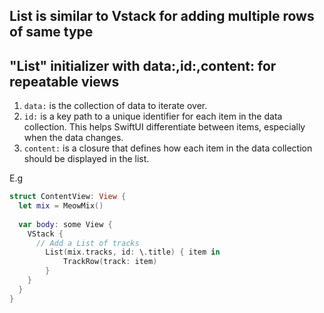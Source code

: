 
## List is similar to Vstack for adding multiple rows of same type

## "List" initializer with data:,id:,content: for repeatable views

1. `data:` is the collection of data to iterate over.
2. `id:` is a key path to a unique identifier for each item in the data collection. This helps SwiftUI differentiate between items, especially when the data changes.
3. `content:` is a closure that defines how each item in the data collection should be displayed in the list.

E.g
```swift
struct ContentView: View {
  let mix = MeowMix()
  
  var body: some View {
    VStack {      
      // Add a List of tracks
        List(mix.tracks, id: \.title) { item in
            TrackRow(track: item)
        }
    }
  }
}
```